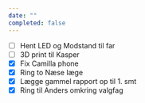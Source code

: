 ```yaml
---
date: ""
completed: false
---
```

- [ ] Hent LED og Modstand til far
- [ ] 3D print til Kasper
- [x] Fix Camilla phone
- [x] Ring to Næse læge
- [x] Lægge gammel rapport op til 1. smt
- [x] Ring til Anders omkring valgfag